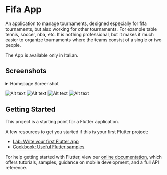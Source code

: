 # Fifa App

An application to manage tournaments, designed especially for fifa tournaments, but also working for other tournaments.
For example table tennis, soccer, nba, etc. It is nothing professional, but it makes it much easier to organize tournaments where the teams consist of a single or two people.

The App is available only in Italian.

## Screenshots

<details>
  <summary>Homepage Screenshot</summary>
  <img src="/screenshot/homepage.jpg" alt="Homepage"/>
</details>

![Alt text](/screenshot/homepage.jpg?raw=true "HomePage")
![Alt text](/screenshot/settings.jpg?raw=true "Settings")
![Alt text](/screenshot/tournament.jpg?raw=true "Tournament")
![Alt text](/screenshot/winner.jpg?raw=true "Winner")

## Getting Started

This project is a starting point for a Flutter application.

A few resources to get you started if this is your first Flutter project:

- [Lab: Write your first Flutter app](https://flutter.dev/docs/get-started/codelab)
- [Cookbook: Useful Flutter samples](https://flutter.dev/docs/cookbook)

For help getting started with Flutter, view our
[online documentation](https://flutter.dev/docs), which offers tutorials,
samples, guidance on mobile development, and a full API reference.
